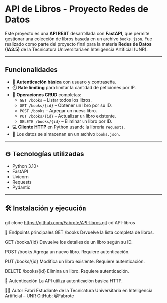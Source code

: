 #  API de Libros - Proyecto Redes de Datos

Este proyecto es una **API REST** desarrollada con **FastAPI**, que permite gestionar una colección de libros basada en un archivo `books.json`. Fue realizado como parte del proyecto final para la materia **Redes de Datos (IA3.5)** de la Tecnicatura Universitaria en Inteligencia Artificial (UNR).

---

##  Funcionalidades

- 🔐 **Autenticación básica** con usuario y contraseña.
- ⏱️ **Rate limiting** para limitar la cantidad de peticiones por IP.
- 🔄 **Operaciones CRUD** completas:
  - `GET /books` – Listar todos los libros.
  - `GET /books/{id}` – Obtener un libro por su ID.
  - `POST /books` – Agregar un nuevo libro.
  - `PUT /books/{id}` – Actualizar un libro existente.
  - `DELETE /books/{id}` – Eliminar un libro por ID.
- 💻 **Cliente HTTP** en Python usando la librería `requests`.
- 📄 Los datos se almacenan en un archivo `books.json`.

---

## ⚙️ Tecnologías utilizadas

- Python 3.10+
- FastAPI
- Uvicorn
- Requests
- Pydantic

---

## 🛠️ Instalación y ejecución



git clone https://github.com/Fabrote/API-libros.git
cd API-libros


🧪 Endpoints principales
GET /books
Devuelve la lista completa de libros.

GET /books/{id}
Devuelve los detalles de un libro según su ID.

POST /books
Agrega un nuevo libro. Requiere autenticación.

PUT /books/{id}
Modifica un libro existente. Requiere autenticación.

DELETE /books/{id}
Elimina un libro. Requiere autenticación.

🔐 Autenticación
La API utiliza autenticación básica HTTP.

🙋‍♂️ Autor
Fabri
Estudiante de la Tecnicatura Universitaria en Inteligencia Artificial – UNR
GitHub: @Fabrote